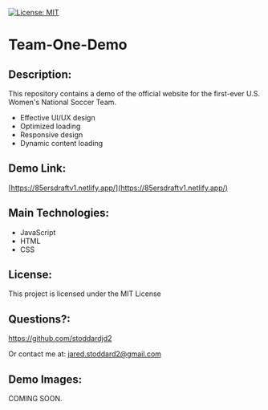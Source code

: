 [![License: MIT](https://img.shields.io/badge/License-MIT-yellow.svg)](https://opensource.org/licenses/MIT)

# Team-One-Demo
## Description: 
This repository contains a demo of the official website for the first-ever U.S. Women's National Soccer Team.
- Effective UI/UX design
- Optimized loading
- Responsive design
- Dynamic content loading

## Demo Link:
[https://85ersdraftv1.netlify.app/](https://85ersdraftv1.netlify.app/)
## Main Technologies:
- JavaScript
- HTML
- CSS

## License: 
This project is licensed under the MIT License 
## Questions?: 
https://github.com/stoddardjd2

Or contact me at: jared.stoddard2@gmail.com

## Demo Images:
COMING SOON.

